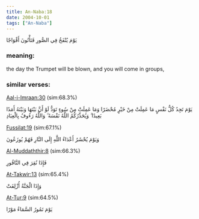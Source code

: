```yaml
---
title: An-Naba:18
date: 2004-10-01
tags: ["An-Naba"]
---
```

يَوْمَ يُنْفَخُ فِي الصُّورِ فَتَأْتُونَ أَفْوَاجًا
### meaning: 
the day the Trumpet will be blown, and you will come in groups,
### similar verses: 

[Aal-i-Imraan:30](/3/30) (sim:68.3%)

يَوْمَ تَجِدُ كُلُّ نَفْسٍ مَا عَمِلَتْ مِنْ خَيْرٍ مُحْضَرًا وَمَا عَمِلَتْ مِنْ سُوءٍ تَوَدُّ لَوْ أَنَّ بَيْنَهَا وَبَيْنَهُ أَمَدًا بَعِيدًا ۗ وَيُحَذِّرُكُمُ اللَّهُ نَفْسَهُ ۗ وَاللَّهُ رَءُوفٌ بِالْعِبَادِ

[Fussilat:19](/41/19) (sim:67.1%)

وَيَوْمَ يُحْشَرُ أَعْدَاءُ اللَّهِ إِلَى النَّارِ فَهُمْ يُوزَعُونَ

[Al-Muddaththir:8](/74/8) (sim:66.3%)

فَإِذَا نُقِرَ فِي النَّاقُورِ

[At-Takwir:13](/81/13) (sim:65.4%)

وَإِذَا الْجَنَّةُ أُزْلِفَتْ

[At-Tur:9](/52/9) (sim:64.5%)

يَوْمَ تَمُورُ السَّمَاءُ مَوْرًا
